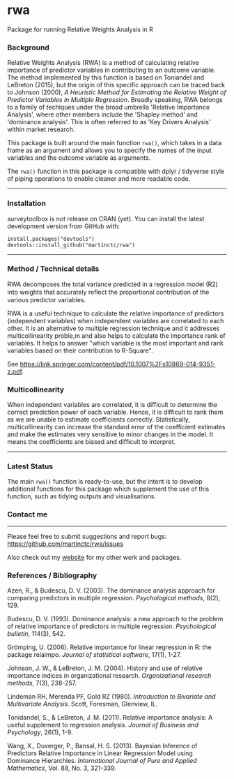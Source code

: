 # rwa
Package for running Relative Weights Analysis in R


### Background
Relative Weights Analysis (RWA) is a method of calculating relative importance of predictor variables in contributing to an outcome variable. The method implemented by this function is based on Toniandel and LeBreton (2015), but the origin of this specific approach can be traced back to Johnson (2000), *A Heuristic Method for Estimating the Relative Weight of Predictor Variables in Multiple Regression*. Broadly speaking, RWA belongs to a family of techiques under the broad umbrella 'Relative Importance Analysis', where other members include the 'Shapley method' and 'dominance analysis'. This is often referred to as 'Key Drivers Analysis' within market research.

This package is built around the main function `rwa()`, which takes in a data frame as an argument and allows you to specify the names of the input variables and the outcome variable as arguments.

The `rwa()` function in this package is compatible with dplyr / tidyverse style of piping operations to enable cleaner and more readable code.

---

### Installation

surveytoolbox is not release on CRAN (yet). 
You can install the latest development version from GitHub with:

```
install.packages("devtools")
devtools::install_github("martinctc/rwa")
```

---

### Method / Technical details
RWA decomposes the total variance predicted in a regression model (R2) into weights that accurately reﬂect the proportional contribution of the various predictor variables. 

RWA is a useful technique to calculate the relative importance of predictors (independent variables) when independent variables are correlated to each other. It is an alternative to multiple regression technique and it addresses multicollinearity proble,m and also helps to calculate the importance rank of variables. It helps to answer "which variable is the most important and rank variables based on their contribution to R-Square".

See https://link.springer.com/content/pdf/10.1007%2Fs10869-014-9351-z.pdf. 

### Multicollinearity
When independent variables are correlated, it is difficult to determine the correct prediction power of each variable. Hence, it is difficult to rank them as we are unable to estimate coefficients correctly. Statistically, multicollinearity can increase the standard error of the coefficient estimates and make the estimates very sensitive to minor changes in the model. It means the coefficients are biased and difficult to interpret.

---

### Latest Status

The main `rwa()` function is ready-to-use, but the intent is to develop additional functions for this package which supplement the use of this function, such as tidying outputs and visualisations.


### Contact me
---
Please feel free to submit suggestions and report bugs: <https://github.com/martinctc/rwa/issues>

Also check out my [website](https://martinctc.github.io) for my other work and packages.

### References / Bibliography

Azen, R., & Budescu, D. V. (2003). The dominance analysis approach for comparing predictors in multiple regression. *Psychological methods*, 8(2), 129.

Budescu, D. V. (1993). Dominance analysis: a new approach to the problem of relative importance of predictors in multiple regression. *Psychological bulletin*, 114(3), 542.

Grömping, U. (2006). Relative importance for linear regression in R: the package relaimpo. *Journal of statistical software*, 17(1), 1-27.

Johnson, J. W., & LeBreton, J. M. (2004). History and use of relative importance indices in organizational research. *Organizational research methods*, 7(3), 238-257.

Lindeman RH, Merenda PF, Gold RZ (1980). *Introduction to Bivariate and Multivariate
Analysis*. Scott, Foresman, Glenview, IL.

Tonidandel, S., & LeBreton, J. M. (2011). Relative importance analysis: A useful supplement to regression analysis. *Journal of Business and Psychology*, 26(1), 1-9.

Wang, X., Duverger, P., Bansal, H. S. (2013). Bayesian Inference of Predictors Relative Importance in Linear Regression Model using Dominance Hierarchies. *International Journal of Pure and Applied Mathematics*, Vol. 88, No. 3, 321-339.

